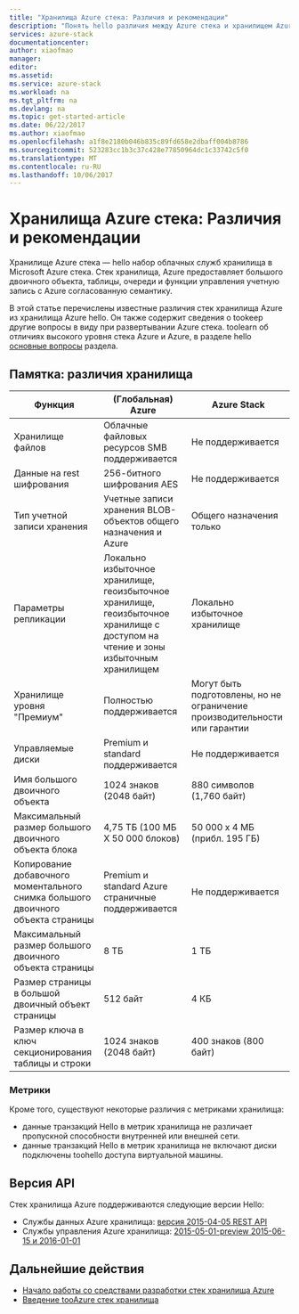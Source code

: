 ```yaml
---
title: "Хранилища Azure стека: Различия и рекомендации"
description: "Понять hello различия между Azure стека и хранилищем Azure, а также рекомендации по развертыванию Azure стека."
services: azure-stack
documentationcenter: 
author: xiaofmao
manager: 
editor: 
ms.assetid: 
ms.service: azure-stack
ms.workload: na
ms.tgt_pltfrm: na
ms.devlang: na
ms.topic: get-started-article
ms.date: 06/22/2017
ms.author: xiaofmao
ms.openlocfilehash: a1f8e2180b046b835c89fd658e2dbaff004b8786
ms.sourcegitcommit: 523283cc1b3c37c428e77850964dc1c33742c5f0
ms.translationtype: MT
ms.contentlocale: ru-RU
ms.lasthandoff: 10/06/2017
---
```

# <a name="azure-stack-storage-differences-and-considerations"></a>Хранилища Azure стека: Различия и рекомендации
Хранилище Azure стека — hello набор облачных служб хранилища в Microsoft Azure стека. Стек хранилища, Azure предоставляет большого двоичного объекта, таблицы, очереди и функции управления учетную запись с Azure согласованную семантику.

В этой статье перечислены известные различия стек хранилища Azure из хранилища Azure hello. Он также содержит сведения о tookeep другие вопросы в виду при развертывании Azure стека. toolearn об отличиях высокого уровня стека Azure и Azure, в разделе hello [основные вопросы](azure-stack-considerations.md) раздела.

## <a name="cheat-sheet-storage-differences"></a>Памятка: различия хранилища

| Функция | (Глобальная) Azure | Azure Stack |
| --- | --- | --- |
|Хранилище файлов|Облачные файловых ресурсов SMB поддерживается|Не поддерживается
|Данные на rest шифрования|256-битного шифрования AES|Не поддерживается
|Тип учетной записи хранения|Учетные записи хранения BLOB-объектов общего назначения и Azure|Общего назначения только
|Параметры репликации|Локально избыточное хранилище, геоизбыточное хранилище, геоизбыточное хранилище с доступом на чтение и зоны избыточным хранилищем|Локально избыточное хранилище
|Хранилище уровня "Премиум"|Полностью поддерживается|Могут быть подготовлены, но не ограничение производительности или гарантии
|Управляемые диски|Premium и standard поддерживается|Не поддерживается
|Имя большого двоичного объекта|1024 знаков (2048 байт)|880 символов (1,760 байт)
|Максимальный размер большого двоичного объекта блока|4,75 ТБ (100 МБ X 50 000 блоков)|50 000 x 4 МБ (прибл. 195 ГБ)
|Копирование добавочного моментального снимка большого двоичного объекта страницы|Premium и standard Azure страничные поддерживается|Не поддерживается
|Максимальный размер большого двоичного объекта страницы|8 ТБ|1 TБ
|Размер страницы в большой двоичный объект страницы|512 байт|4 КБ
|Размер ключа в ключ секционирования таблицы и строки|1024 знаков (2048 байт)|400 знаков (800 байт)

### <a name="metrics"></a>Метрики
Кроме того, существуют некоторые различия с метриками хранилища:
* данные транзакций Hello в метрик хранилища не различает пропускной способности внутренней или внешней сети.
* данные транзакций Hello в метрик хранилища не включают диски подключены toohello доступа виртуальной машины.

## <a name="api-version"></a>Версия API
Стек хранилища Azure поддерживаются следующие версии Hello:

* Службы данных Azure хранилища: [версия 2015-04-05 REST API](https://docs.microsoft.com/en-us/rest/api/storageservices/Version-2015-04-05?redirectedfrom=MSDN)
* Службы управления Azure хранилища: [2015-05-01-preview 2015-06-15 и 2016-01-01](https://docs.microsoft.com/en-us/rest/api/storagerp/?redirectedfrom=MSDN) 

## <a name="next-steps"></a>Дальнейшие действия

* [Начало работы со средствами разработки стек хранилища Azure](azure-stack-storage-dev.md)
* [Введение tooAzure стек хранилища](azure-stack-storage-overview.md)

